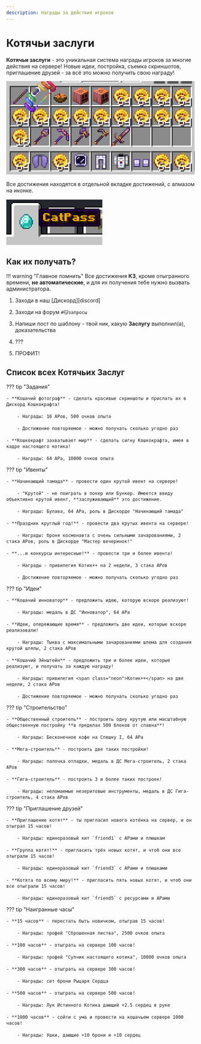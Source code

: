 ```yaml
---
description: Награды за действия игроков
---
```


# Котячьи заслуги

<span class="gold bold" id="my-text">**Котячьи заслуги**</span> - это уникальная система награды игроков за многие действия на сервере! Новые идеи, постройка, съемка скриншотов, приглашение друзей - за всё это можно получить свою награду!

![catpass](../../assets/catpass/image.png)

Все достижения находятся в отдельной вкладке достижений, с алмазом на иконке.

![catpass_icon](../../assets/catpass/catpass_icon.png)

## **Как их получать?**

!!! warning "Главное помнить"
    Все достижения **КЗ**, кроме отыгранного времени, **не автоматические**, и для их получения тебе нужно вызвать администратора. 

1. Заходи в наш [Дискорд][discord]

2. Заходи на форум `#😽запросы`

3. Напиши пост по шаблону - твой ник, какую **Заслугу** выполнил(а), доказательства

4. ???

5. ПРОФИТ!

## Список всех Котячьих Заслуг

??? tip "Задания"

    - **Кошачий фотограф** - сделать красивые скриншоты и прислать их в Дискорд Кошкокрафта!

        - Награды: 16 АРов, 500 очков опыта

        - Достижение повторяемое - можно получать сколько угодно раз

    - **Кошкокрафт захватывает мир** - сделать сигну Кошкокрафта, имея в кадре настоящего котика!

        - Награды: 64 АРа, 10000 очков опыта

??? tip "Ивенты"

    - **Начинающий тамада** - провести один крутой ивент на сервере!

        - "Крутой" - не поиграть в покер или Бункер. Имеется ввиду объективно крутой ивент, **заслуживающий** это достижение.

        - Награды: Булава, 64 АРа, роль в Дискорде "Начинающий тамада"

    - **Праздник круглый год!** - провести два крутых ивента на сервере!

        - Награды: броня космонавта с очень сильными зачарованиями, 2 стака АРов, роль в Дискорде "Мастер вечеринок!"

    - **...и конкурсы интересные!** - провести три и более ивента!

        - Награды - привилегия Котик++ на 2 недели, 3 стака АРов

        - Достижение повторяемое - можно получать сколько угодно раз

??? tip "Идеи"

    - **Кошачий инноватор** - предложить идею, которую вскоре реализуют!

        - Награды: медаль в ДС "Инноватор", 64 АРа

    - **Идеи, опережающие время** - предложить две идеи, которые вскоре реализовали!

        - Награды: Тыква с максимальными зачарованиями шлема для создания крутой шляпы, 2 стака АРов

    - **Кошачий Эйнштейн** - предложить три и более идеи, которые реализуют, и получать за каждую награду!

        - Награды: привилегия <span class="neon">Котик++</span> на две недели, 2 стака АРов

        - Достижение повторяемое - можно получать сколько угодно раз

??? tip "Строительство"

    - **Общественный строитель** - построить одну крутую или масштабную общественную постройку **в пределах 500 блоков от спавна**!

        - Награды: Бесконечное кофе на Спешку I, 64 АРа

    - **Мега-строитель** - построить две таких постройки!

        - Награды: палочка отладки, медаль в ДС Мега-строитель, 2 стака АРов

    - **Гига-строитель** - построить 3 и более таких построек!

        - Награды: неломаемые незеритовые инструменты, медаль в ДС Гига-строитель, 4 стака АРов

??? tip "Приглашение друзей"

    - **Приглашение котят** - ты пригласил нового котёнка на сервер, и он отыграл 15 часов!

        - Награды: единоразовый кит `friend1` с АРами и плюшкам

    - **Группа котят!** - пригласить трёх новых котят, и чтоб они все отыграли 15 часов!

        - Награды: единоразовый кит `friend3` с АРами и плюшками

    - **Котята по всему миру!** - пригласить пять новых котят, и чтоб они все отыграли 15 часов!

        - Награды: единоразовый кит `friend5` с ресурсами и АРами

??? tip "Наигранные часы"

    - **15 часов** - перестать быть новичком, отыграв 15 часов!

        - Награды: трофей "Сброшенная листва", 2500 очков опыта

    - **100 часов** - отыграть на сервере 100 часов!

        - Награды: трофей "Супчик настоящего котика", 10000 очков опыта

    - **300 часов** - отыграть на сервере 300 часов!

        - Награды: сет брони Рыцаря Сердца

    - **500 часов** - отыграть на сервере 500 часов!

        - Награды: Лук Истинного Котика дающий +2.5 сердец в руке

    - **1000 часов** - сойти с ума и провести на кошачьем сервере 1000 часов!

        - Награды: Ушки, дающие +10 брони и +10 сердец
